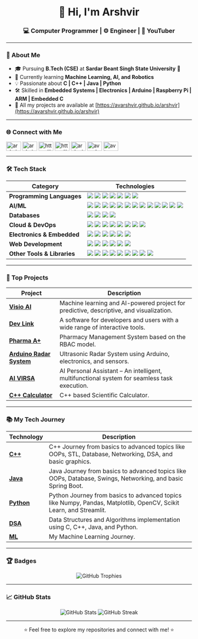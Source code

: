 <h1 align="center">👋 Hi, I'm Arshvir</h1>
<h3 align="center">💻 Computer Programmer | ⚙️ Engineer | 🎥 YouTuber</h3>

---

### 🚀 About Me

- 🎓 Pursuing **B.Tech (CSE)** at **Sardar Beant Singh State University** 🏫
- 🌱 Currently learning **Machine Learning, AI, and Robotics**
- 💡 Passionate about **C | C++ | Java | Python**
- 🛠️ Skilled in **Embedded Systems | Electronics | Arduino | Raspberry Pi | ARM | Embedded C**
- 📂 All my projects are available at [https://avarshvir.github.io/arshvir](https://avarshvir.github.io/arshvir)

---

### 🌐 Connect with Me

<p align="left">
  <a href="https://dev.to/arshvir" target="blank"><img align="center" src="https://raw.githubusercontent.com/rahuldkjain/github-profile-readme-generator/master/src/images/icons/Social/devto.svg" alt="arshvir" height="25" width="40" /></a>
  <a href="https://twitter.com/arshvir3972" target="blank"><img align="center" src="https://raw.githubusercontent.com/rahuldkjain/github-profile-readme-generator/master/src/images/icons/Social/twitter.svg" alt="arshvir3972" height="25" width="40" /></a>
  <a href="https://in.linkedin.com/in/arshvir-995a91203/" target="blank"><img align="center" src="https://raw.githubusercontent.com/rahuldkjain/github-profile-readme-generator/master/src/images/icons/Social/linked-in-alt.svg" alt="https://www.linkedin.com/in/arshvir-995a91253/" height="25" width="40" /></a>
  <a href="https://stackoverflow.com/users/https://meta.stackoverflow.com/users/17771039/arshvir" target="blank"><img align="center" src="https://raw.githubusercontent.com/rahuldkjain/github-profile-readme-generator/master/src/images/icons/Social/stack-overflow.svg" alt="https://meta.stackoverflow.com/users/17771039/arshvir" height="25" width="40" /></a>
  <a href="https://fb.com/arsh.vir.73" target="blank"><img align="center" src="https://raw.githubusercontent.com/rahuldkjain/github-profile-readme-generator/master/src/images/icons/Social/facebook.svg" alt="arsh.vir.73" height="25" width="40" /></a>
  <a href="https://instagram.com/avarshvir" target="blank"><img align="center" src="https://raw.githubusercontent.com/rahuldkjain/github-profile-readme-generator/master/src/images/icons/Social/instagram.svg" alt="avarshvir" height="25" width="40" /></a>
  <a href="https://www.youtube.com/@arshvir" target="blank"><img align="center" src="https://raw.githubusercontent.com/rahuldkjain/github-profile-readme-generator/master/src/images/icons/Social/youtube.svg" alt="av top 10" height="25" width="40" /></a>
</p>

---

### 🛠️ Tech Stack
| **Category**              | **Technologies**                                                                                                                                                                                                                                                                                                                                                   |
|---------------------------|-------------------------------------------------------------------------------------------------------------------------------------------------------------------------------------------------------------------------------------------------------------------------------------------------------------------------------------------------------------------|
| **Programming Languages** | <img src="https://img.shields.io/badge/C-00599C?style=flat&logo=c&logoColor=white" /> <img src="https://img.shields.io/badge/C++-00599C?style=flat&logo=cplusplus&logoColor=white" /> <img src="https://img.shields.io/badge/Java-ED8B00?style=flat&logo=java&logoColor=white" /> <img src="https://img.shields.io/badge/Python-3776AB?style=flat&logo=python&logoColor=white" /> <img src="https://img.shields.io/badge/Embedded_C-00599C?style=flat&logo=c&logoColor=white" /> <img src="https://img.shields.io/badge/Arduino-00979D?style=flat&logo=arduino&logoColor=white" /> <img src="https://img.shields.io/badge/MicroPython-3670A0?style=flat&logo=python&logoColor=white" /> |
| **AI/ML**                 | <img src="https://img.shields.io/badge/Scikit_Learn-F7931E?style=flat&logo=scikit-learn&logoColor=white" /> <img src="https://img.shields.io/badge/TensorFlow-FF6F00?style=flat&logo=tensorflow&logoColor=white" /> <img src="https://img.shields.io/badge/PyTorch-EE4C2C?style=flat&logo=pytorch&logoColor=white" /> <img src="https://img.shields.io/badge/OpenCV-5C3EE8?style=flat&logo=opencv&logoColor=white" /> <img src="https://img.shields.io/badge/YOLO-00FFFF?style=flat&logo=yolo&logoColor=white" /> <img src="https://img.shields.io/badge/NLP-3776AB?style=flat&logo=natural-language-processing&logoColor=white" /> <img src="https://img.shields.io/badge/NLTK-3776AB?style=flat&logo=python&logoColor=white" /> <img src="https://img.shields.io/badge/SpaCy-09A3D5?style=flat&logo=spacy&logoColor=white" /> <img src="https://img.shields.io/badge/Numpy-013243?style=flat&logo=numpy&logoColor=white" /> <img src="https://img.shields.io/badge/Pandas-150458?style=flat&logo=pandas&logoColor=white" /> <img src="https://img.shields.io/badge/GPT-000000?style=flat&logo=openai&logoColor=white" /> <img src="https://img.shields.io/badge/BERT-FF6F00?style=flat&logo=google-ai&logoColor=white" /> <img src="https://img.shields.io/badge/Transformers-FF6F00?style=flat&logo=huggingface&logoColor=white" /> |
| **Databases**             | <img src="https://img.shields.io/badge/MySQL-4479A1?style=flat&logo=mysql&logoColor=white" /> <img src="https://img.shields.io/badge/MongoDB-47A248?style=flat&logo=mongodb&logoColor=white" /> <img src="https://img.shields.io/badge/SQLite-003B57?style=flat&logo=sqlite&logoColor=white" /> <img src="https://img.shields.io/badge/XAMPP-FB7A24?style=flat&logo=xampp&logoColor=white" />                                                                                                       |
| **Cloud & DevOps**        | <img src="https://img.shields.io/badge/AWS-232F3E?style=flat&logo=amazon-aws&logoColor=white" /> <img src="https://img.shields.io/badge/Azure-0089D6?style=flat&logo=microsoft-azure&logoColor=white" /> <img src="https://img.shields.io/badge/Git-F05032?style=flat&logo=git&logoColor=white" /> <img src="https://img.shields.io/badge/GitHub-181717?style=flat&logo=github&logoColor=white" /> <img src="https://img.shields.io/badge/Docker-2496ED?style=flat&logo=docker&logoColor=white" /> <img src="https://img.shields.io/badge/Kubernetes-326CE5?style=flat&logo=kubernetes&logoColor=white" /> <img src="https://img.shields.io/badge/CI/CD-000000?style=flat&logo=github-actions&logoColor=white" /> <img src="https://img.shields.io/badge/Linux-FCC624?style=flat&logo=linux&logoColor=black" />                                                                 |
| **Electronics & Embedded**| <img src="https://img.shields.io/badge/Embedded_Systems-00599C?style=flat&logo=embedded-systems&logoColor=white" /> <img src="https://img.shields.io/badge/Arduino-00979D?style=flat&logo=arduino&logoColor=white" /> <img src="https://img.shields.io/badge/Raspberry_Pi-A22846?style=flat&logo=raspberry-pi&logoColor=white" /> <img src="https://img.shields.io/badge/ARM-0091BD?style=flat&logo=arm&logoColor=white" /> <img src="https://img.shields.io/badge/Electronics-000000?style=flat&logo=electronics&logoColor=white" /> <img src="https://img.shields.io/badge/Chip_Programming-000000?style=flat&logo=chip&logoColor=white" />                                                                 |
| **Web Development**       | <img src="https://img.shields.io/badge/HTML5-E34F26?style=flat&logo=html5&logoColor=white" /> <img src="https://img.shields.io/badge/CSS3-1572B6?style=flat&logo=css3&logoColor=white" /> <img src="https://img.shields.io/badge/JavaScript-F7DF1E?style=flat&logo=javascript&logoColor=black" /> <img src="https://img.shields.io/badge/React-61DAFB?style=flat&logo=react&logoColor=white" /> <img src="https://img.shields.io/badge/Bootstrap-563D7C?style=flat&logo=bootstrap&logoColor=white" /> <img src="https://img.shields.io/badge/PHP-777BB4?style=flat&logo=php&logoColor=white" />                                                                 |
| **Other Tools & Libraries**| <img src="https://img.shields.io/badge/Matplotlib-000000?style=flat&logo=matplotlib&logoColor=white" /> <img src="https://img.shields.io/badge/Seaborn-000000?style=flat&logo=seaborn&logoColor=white" /> <img src="https://img.shields.io/badge/Plotly-3F4F75?style=flat&logo=plotly&logoColor=white" /> <img src="https://img.shields.io/badge/Streamlit-FF4B4B?style=flat&logo=streamlit&logoColor=white" /> <img src="https://img.shields.io/badge/Flask-000000?style=flat&logo=flask&logoColor=white" /> <img src="https://img.shields.io/badge/GUI-000000?style=flat&logo=python&logoColor=white" /> <img src="https://img.shields.io/badge/Proteus-000000?style=flat&logo=proteus&logoColor=white" /> <img src="https://img.shields.io/badge/Power_BI-F2C811?style=flat&logo=power-bi&logoColor=black" /> <img src="https://img.shields.io/badge/Tableau-E97627?style=flat&logo=tableau&logoColor=white" /> |


<!---#### **Programming Languages**
<p align="left">
  <img src="https://img.shields.io/badge/C-00599C?style=for-the-badge&logo=c&logoColor=white" />
  <img src="https://img.shields.io/badge/C++-00599C?style=for-the-badge&logo=cplusplus&logoColor=white" />
  <img src="https://img.shields.io/badge/Java-ED8B00?style=for-the-badge&logo=java&logoColor=white" />
  <img src="https://img.shields.io/badge/Python-3776AB?style=for-the-badge&logo=python&logoColor=white" />
  <img src="https://img.shields.io/badge/Embedded_C-00599C?style=for-the-badge&logo=c&logoColor=white" />
  <img src="https://img.shields.io/badge/Arduino-00979D?style=for-the-badge&logo=arduino&logoColor=white" />
  <img src="https://img.shields.io/badge/MicroPython-3670A0?style=for-the-badge&logo=python&logoColor=white" />
</p>

#### **AI/ML**
<p align="left">
  <img src="https://img.shields.io/badge/Scikit_Learn-F7931E?style=for-the-badge&logo=scikit-learn&logoColor=white" />
  <img src="https://img.shields.io/badge/TensorFlow-FF6F00?style=for-the-badge&logo=tensorflow&logoColor=white" />
  <img src="https://img.shields.io/badge/PyTorch-EE4C2C?style=for-the-badge&logo=pytorch&logoColor=white" />
  <img src="https://img.shields.io/badge/OpenCV-5C3EE8?style=for-the-badge&logo=opencv&logoColor=white" />
  <img src="https://img.shields.io/badge/YOLO-00FFFF?style=for-the-badge&logo=yolo&logoColor=white" />
  <img src="https://img.shields.io/badge/NLP-3776AB?style=for-the-badge&logo=natural-language-processing&logoColor=white" />
  <img src="https://img.shields.io/badge/NLTK-3776AB?style=for-the-badge&logo=python&logoColor=white" />
  <img src="https://img.shields.io/badge/SpaCy-09A3D5?style=for-the-badge&logo=spacy&logoColor=white" />
  <img src="https://img.shields.io/badge/Numpy-013243?style=for-the-badge&logo=numpy&logoColor=white" />
  <img src="https://img.shields.io/badge/Pandas-150458?style=for-the-badge&logo=pandas&logoColor=white" />
  <img src="https://img.shields.io/badge/GPT-000000?style=for-the-badge&logo=openai&logoColor=white" />
  <img src="https://img.shields.io/badge/BERT-FF6F00?style=for-the-badge&logo=google-ai&logoColor=white" />
  <img src="https://img.shields.io/badge/Transformers-FF6F00?style=for-the-badge&logo=huggingface&logoColor=white" />
</p>

#### **Databases**
<p align="left">
  <img src="https://img.shields.io/badge/MySQL-4479A1?style=for-the-badge&logo=mysql&logoColor=white" />
  <img src="https://img.shields.io/badge/MongoDB-47A248?style=for-the-badge&logo=mongodb&logoColor=white" />
  <img src="https://img.shields.io/badge/SQLite-003B57?style=for-the-badge&logo=sqlite&logoColor=white" />
  <img src="https://img.shields.io/badge/XAMPP-FB7A24?style=for-the-badge&logo=xampp&logoColor=white" />
</p>

#### **Cloud & DevOps**
<p align="left">
  <img src="https://img.shields.io/badge/AWS-232F3E?style=for-the-badge&logo=amazon-aws&logoColor=white" />
  <img src="https://img.shields.io/badge/Azure-0089D6?style=for-the-badge&logo=microsoft-azure&logoColor=white" />
  <img src="https://img.shields.io/badge/Git-F05032?style=for-the-badge&logo=git&logoColor=white" />
  <img src="https://img.shields.io/badge/GitHub-181717?style=for-the-badge&logo=github&logoColor=white" />
  <img src="https://img.shields.io/badge/Docker-2496ED?style=for-the-badge&logo=docker&logoColor=white" />
  <img src="https://img.shields.io/badge/Kubernetes-326CE5?style=for-the-badge&logo=kubernetes&logoColor=white" />
  <img src="https://img.shields.io/badge/CI/CD-000000?style=for-the-badge&logo=github-actions&logoColor=white" />
  <img src="https://img.shields.io/badge/Linux-FCC624?style=for-the-badge&logo=linux&logoColor=black" />
</p>

#### **Electronics & Embedded Systems**
<p align="left">
  <img src="https://img.shields.io/badge/Embedded_Systems-00599C?style=for-the-badge&logo=embedded-systems&logoColor=white" />
  <img src="https://img.shields.io/badge/Arduino-00979D?style=for-the-badge&logo=arduino&logoColor=white" />
  <img src="https://img.shields.io/badge/Raspberry_Pi-A22846?style=for-the-badge&logo=raspberry-pi&logoColor=white" />
  <img src="https://img.shields.io/badge/ARM-0091BD?style=for-the-badge&logo=arm&logoColor=white" />
  <img src="https://img.shields.io/badge/Electronics-000000?style=for-the-badge&logo=electronics&logoColor=white" />
  <img src="https://img.shields.io/badge/Chip_Programming-000000?style=for-the-badge&logo=chip&logoColor=white" />
</p>

#### **Web Development**
<p align="left">
  <img src="https://img.shields.io/badge/HTML5-E34F26?style=for-the-badge&logo=html5&logoColor=white" />
  <img src="https://img.shields.io/badge/CSS3-1572B6?style=for-the-badge&logo=css3&logoColor=white" />
  <img src="https://img.shields.io/badge/JavaScript-F7DF1E?style=for-the-badge&logo=javascript&logoColor=black" />
  <img src="https://img.shields.io/badge/React-61DAFB?style=for-the-badge&logo=react&logoColor=white" />
  <img src="https://img.shields.io/badge/Bootstrap-563D7C?style=for-the-badge&logo=bootstrap&logoColor=white" />
  <img src="https://img.shields.io/badge/PHP-777BB4?style=for-the-badge&logo=php&logoColor=white" />
</p>

#### **Other Libraries/Frameworks/Tech**
<p align="left">
  <img src="https://img.shields.io/badge/Matplotlib-000000?style=for-the-badge&logo=matplotlib&logoColor=white" />
  <img src="https://img.shields.io/badge/Seaborn-000000?style=for-the-badge&logo=seaborn&logoColor=white" />
  <img src="https://img.shields.io/badge/Plotly-3F4F75?style=for-the-badge&logo=plotly&logoColor=white" />
  <img src="https://img.shields.io/badge/Streamlit-FF4B4B?style=for-the-badge&logo=streamlit&logoColor=white" />
  <img src="https://img.shields.io/badge/Flask-000000?style=for-the-badge&logo=flask&logoColor=white" />
  <img src="https://img.shields.io/badge/GUI-000000?style=for-the-badge&logo=python&logoColor=white" />
  <img src="https://img.shields.io/badge/Proteus-000000?style=for-the-badge&logo=proteus&logoColor=white" />
  <img src="https://img.shields.io/badge/Power_BI-F2C811?style=for-the-badge&logo=power-bi&logoColor=black" />
  <img src="https://img.shields.io/badge/Tableau-E97627?style=for-the-badge&logo=tableau&logoColor=white" />
</p>---->

---

### 🚀 Top Projects

| **Project**              | **Description**                                                                 |
|--------------------------|---------------------------------------------------------------------------------|
| **[Visio AI](https://github.com/avarshvir/Visio_AI)**             | Machine learning and AI-powered project for predictive, descriptive, and visualization. |
| **[Dev Link](https://github.com/avarshvir/Dev-Link-Software-for-Developers-and-Users)** | A software for developers and users with a wide range of interactive tools. |
| **[Pharma A+](https://github.com/avarshvir/Pharma_A)**            | Pharmacy Management System based on the RBAC model. |
| **[Arduino Radar System](#)** | Ultrasonic Radar System using Arduino, electronics, and sensors. |
| **[AI VIRSA](https://github.com/avarshvir/AI-VIRSA)**             | AI Personal Assistant – An intelligent, multifunctional system for seamless task execution. |
| **[C++ Calculator](https://github.com/avarshvir/Scientific_Calculator)**  | C++ based Scientific Calculator. |

---

### 📚 My Tech Journey

| **Technology**                         | **Description**                                                                 |
|-------------------------------------|---------------------------------------------------------------------------------|
| **[C++](https://github.com/avarshvir/cpp_programming_language)** | C++ Journey from basics to advanced topics like OOPs, STL, Database, Networking, DSA, and basic graphics. |
| **[Java](https://github.com/avarshvir/Java)** | Java Journey from basics to advanced topics like OOPs, Database, Swings, Networking, and basic Spring Boot. |
| **[Python](https://github.com/avarshvir/Python-Learning-Journey)** | Python Journey from basics to advanced topics like Numpy, Pandas, Matplotlib, OpenCV, Scikit Learn, and Streamlit. |
| **[DSA](https://github.com/avarshvir/data_structure_and_algorithms)** | Data Structures and Algorithms implementation using C, C++, Java, and Python. |
| **[ML](https://github.com/avarshvir/Machine_Learning_Journey)** | My Machine Learning Journey. |

---

### 🏆 Badges

<p align="center">
  <img src="https://github-profile-trophy.vercel.app/?username=avarshvir&theme=onedark" alt="GitHub Trophies" />
</p>

---

### 📈 GitHub Stats

<p align="center">
  <img src="https://github-readme-stats.vercel.app/api?username=avarshvir&show_icons=true&theme=dark" alt="GitHub Stats" />
  <img src="https://github-readme-streak-stats.herokuapp.com/?user=avarshvir&theme=dark" alt="GitHub Streak" />
</p>

---

<p align="center">⭐️ Feel free to explore my repositories and connect with me! ⭐️</p>
